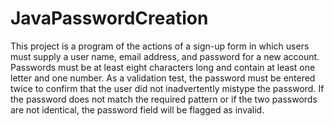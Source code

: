 # JavaPasswordCreation

This project is a program of the actions of a sign-up form in which users must supply a user name, email address, and password for a new account. Passwords must be at least eight characters long and contain at least one letter and one number. As a validation test, the password must be entered twice to confirm that the user did not inadvertently mistype the password. If the password does not match the required pattern or if the two passwords are not identical, the password field will be flagged as invalid. 
